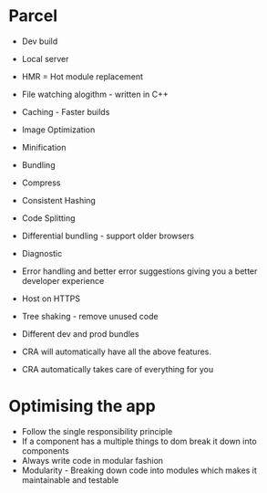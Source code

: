 # Parcel

- Dev build
- Local server
- HMR = Hot module replacement
- File watching alogithm - written in C++
- Caching - Faster builds
- Image Optimization
- Minification
- Bundling
- Compress
- Consistent Hashing
- Code Splitting
- Differential bundling - support older browsers
- Diagnostic
- Error handling and better error suggestions giving you a better developer experience
- Host on HTTPS
- Tree shaking - remove unused code
- Different dev and prod bundles

- CRA will automatically have all the above features.
- CRA automatically takes care of everything for you

# Optimising the app

- Follow the single responsibility principle
- If a component has a multiple things to dom break it down into components
- Always write code in modular fashion
- Modularity - Breaking down code into modules which makes it maintainable and testable
